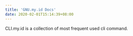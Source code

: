 ```yaml
---
title: 'GNU.my.id Docs'
date: 2020-02-01T15:14:39+08:00
---
```


CLI.my.id is a collection of most frequent used cli command. 
